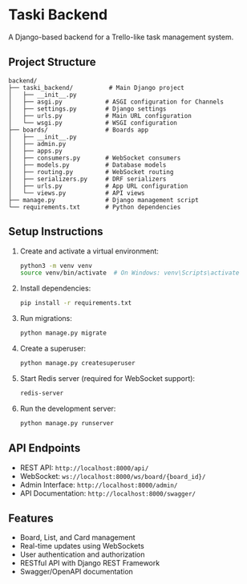 # Taski Backend

A Django-based backend for a Trello-like task management system.

## Project Structure

```
backend/
├── taski_backend/          # Main Django project
│   ├── __init__.py
│   ├── asgi.py            # ASGI configuration for Channels
│   ├── settings.py        # Django settings
│   ├── urls.py            # Main URL configuration
│   └── wsgi.py            # WSGI configuration
├── boards/                # Boards app
│   ├── __init__.py
│   ├── admin.py
│   ├── apps.py
│   ├── consumers.py       # WebSocket consumers
│   ├── models.py          # Database models
│   ├── routing.py         # WebSocket routing
│   ├── serializers.py     # DRF serializers
│   ├── urls.py            # App URL configuration
│   └── views.py           # API views
├── manage.py              # Django management script
└── requirements.txt       # Python dependencies
```

## Setup Instructions

1. Create and activate a virtual environment:
   ```bash
   python3 -m venv venv
   source venv/bin/activate  # On Windows: venv\Scripts\activate
   ```

2. Install dependencies:
   ```bash
   pip install -r requirements.txt
   ```

3. Run migrations:
   ```bash
   python manage.py migrate
   ```

4. Create a superuser:
   ```bash
   python manage.py createsuperuser
   ```

5. Start Redis server (required for WebSocket support):
   ```bash
   redis-server
   ```

6. Run the development server:
   ```bash
   python manage.py runserver
   ```

## API Endpoints

- REST API: `http://localhost:8000/api/`
- WebSocket: `ws://localhost:8000/ws/board/{board_id}/`
- Admin Interface: `http://localhost:8000/admin/`
- API Documentation: `http://localhost:8000/swagger/`

## Features

- Board, List, and Card management
- Real-time updates using WebSockets
- User authentication and authorization
- RESTful API with Django REST Framework
- Swagger/OpenAPI documentation 